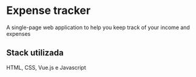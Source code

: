 # Expense tracker

A single-page web application to help you keep track of your income and expenses

## Stack utilizada

HTML, CSS, Vue.js e Javascript



